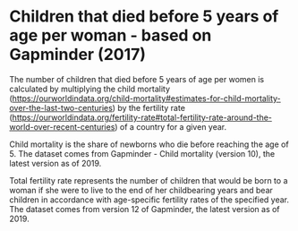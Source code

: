 # Children that died before 5 years of age per woman - based on Gapminder (2017)

The number of children that died before 5 years of age per women is calculated by multiplying the child mortality (https://ourworldindata.org/child-mortality#estimates-for-child-mortality-over-the-last-two-centuries) by the fertility rate (https://ourworldindata.org/fertility-rate#total-fertility-rate-around-the-world-over-recent-centuries) of a country for a given year.

Child mortality is the share of newborns who die before reaching the age of 5. The dataset comes from Gapminder - Child mortality (version 10), the latest version as of 2019. 

Total fertility rate represents the number of children that would be born to a woman if she were to live to the end of her childbearing years and bear children in accordance with age-specific fertility rates of the specified year. The dataset comes from version 12 of Gapminder, the latest version as of 2019.